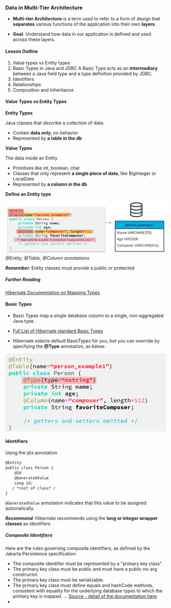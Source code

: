 ### Data in Multi-Tier Architecture

- **Multi-tier Architecture** is a term used to refer to a form of design that **separates** various functions of the application into their own **layers**.

- **Goal**: Understand how data in our application is defined and used across these layers.

#### Lesson Outline

1. Value types vs Entity types
2. Basic Types in Java and JDBC
   A Basic Type acts as an **intermediary**   between a Java field type and a type definition provided by JDBC.
3. Identifiers
4. Relationships
5. Composition and Inheritance

#### Value Types vs Entity Types

**Entity Types**

Java classes that describe a collection of data. 

- Contain **data only**, no behavior
- Represented by **a table in the db**

**Value Types**

The data inside an Entity

- Primitives like int, boolean, char
- Classes that only represent **a single piece of data**, like BigInteger or LocalDate
- Represented by **a column in the db**

**Define an Entity type**

![](/imgs/java_web/screen-shot-2020-03-19-at-2.22.48-pm.png)
_@Entity, @Table, @Column annotations_

**_Remember_**: Entity classes must provide a public or protected 

##### Further Reading
[Hibernate Documentation on Mapping Types](https://docs.jboss.org/hibernate/orm/current/userguide/html_single/Hibernate_User_Guide.html#mapping-types)

#### Basic Types

- Basic Types map a single database column to a single, non-aggregated Java type.

- [Full List of Hibernate standard Basic Types](https://docs.jboss.org/hibernate/orm/5.4/userguide/html_single/Hibernate_User_Guide.html#basic)
- Hibernate selects default BasicTypes for you, but you can override by specifying the **@Type** annotation, as below.

![](/imgs/java_web/screen-shot-2020-03-19-at-2.24.14-pm.png)

#### Identifiers

Using the ```@Id``` annotation

```
@Entity
public class Person {
    @Id
    @GeneratedValue
    Long id;
   / *rest of class* /
}
```

```@GeneratedValue``` annotation indicates that this value to be assigned automatically.

**_Recommend_**: Hibernate recommends using the **long or integer wrapper classes** as identifiers

##### Composite Identifiers
Here are the rules governing composite identifiers, as defined by the Jakarta Persistence specification:

- The composite identifier must be represented by a "primary key class". 
- The primary key class must be public and must have a public no-arg constructor.
- The primary key class must be serializable.
- The primary key class must define equals and hashCode methods, consistent with equality for the underlying database types to which the primary key is mapped.
... [Source - detail of the documentation here](https://docs.jboss.org/hibernate/orm/current/userguide/html_single/Hibernate_User_Guide.html#identifiers-composite)
- 